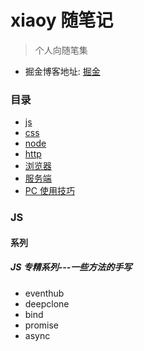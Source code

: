 # xiaoy 随笔记

> 个人向随笔集

- 掘金博客地址: [掘金](https://juejin.im/user/5a0a4df76fb9a045240555e6/posts)

### 目录

- [js](https://github.com/pro-xiaoy/xiaoy-notes/tree/master/js)
- [css](https://github.com/pro-xiaoy/xiaoy-notes/tree/master/css)
- [node](https://github.com/pro-xiaoy/xiaoy-notes/tree/master/node)
- [http](https://github.com/pro-xiaoy/xiaoy-notes/tree/master/http)
- [浏览器](https://github.com/pro-xiaoy/xiaoy-notes/tree/master/浏览器)
- [服务端](https://github.com/pro-xiaoy/xiaoy-notes/tree/master/服务端)
- [PC 使用技巧](https://github.com/pro-xiaoy/xiaoy-notes/tree/master/使用技巧)

### JS

#### 系列

##### JS 专精系列---一些方法的手写

- eventhub
- deepclone
- bind
- promise
- async
